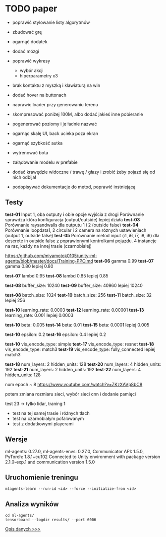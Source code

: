 # TODO paper
* poprawić stylowanie listy algorytmów
* zbudować grę
* ogarnąć dodatek
* dodać mózgi
* poprawić wykresy
  * wybór akcji
  * hiperparametry x3

* brak kontaktu z myszką i klawiaturą na win
* dodać hover na buttonach
* naprawic loader przy generowaniu terenu
* skompresować poniżej 100M, albo dodać jakieś inne pobieranie
* pogenerować poziomy i je ładnie nazwać
* ogarnąc skalę UI, back ucieka poza ekran
* ogarnąć szybkość autka
* wytrenować bota


* załądowanie modelu w prefabie
* dodać krawędzie widoczne / trawę / głazy i zrobić żeby pojazd się od nich odbijał
* podopisywać dokumentacje do metod, poprawić instniejącą



## Testy
**test-01**
Input 1, oba outputy i obie opcje wyjścia z drogi
Porównanie sprawdza która konfiguracja (output/outside) lepiej działa
**test-03**
Porównanie raysandwalls dla outputu 1 i 2 (outside false)
**test-04**
Porównanie loopdata1, 2 circular i 2 camera na róznych ustawieniach (output 1, outside false)
**test-05**
Porównanie metod input (i1, i6, i7, i8, i9) dla descrete in outside false z poprawionymi kontrolkami pojazdu. 4 instancje na raz, każdy na innej trasie (czarnobiałej)

https://github.com/miyamotok0105/unity-ml-agents/blob/master/docs/Training-PPO.md
**test-06** gamma 0.99
**test-07** gamma 0.80
lepiej 0.80

**test-07** lambd 0.95
**test-08** lambd 0.85
lepiej 0.85

**test-08** buffer_size: 10240
**test-09** buffer_size: 40960
lepiej 10240

**test-08** batch_size: 1024
**test-10** batch_size: 256
**test-11** batch_size: 32
lepiej 256

**test-10** learning_rate: 0.0003
**test-12** learning_rate: 0.00001
**test-13** learning_rate: 0.001
lepiej 0.0003

**test-10** beta: 0.005
**test-14** beta: 0.01
**test-15** beta: 0.0001
lepiej 0.005

**test-10** epsilon: 0.2
**test-16** epsilon: 0.4
lepiej 0.2

**test-10** vis_encode_type: simple
**test-17** vis_encode_type: resnet
**test-18** vis_encode_type: match3
**test-19** vis_encode_type: fully_connected
lepiej match3

**test-18** num_layers: 2 hidden_units: 128
**test-20** num_layers: 4 hidden_units: 192
**test-21** num_layers: 2 hidden_units: 192
**test-22** num_layers: 4 hidden_units: 128

num epoch ~ 8 https://www.youtube.com/watch?v=ZKzXAVp8bC8


potem zmiana rozmiaru sieci, wybór sieci cnn i dodanie pamięci

test 23 -> tylko lidar, traning 1

* test na tej samej trasie i różnych tłach
* test na czarnobiałym pofalowanym
* test z dodatkowymi playerami

## Wersje
ml-agents: 0.27.0,
ml-agents-envs: 0.27.0,
Communicator API: 1.5.0,
PyTorch: 1.8.1+cu102
Connected to Unity environment with package version 2.1.0-exp.1 and communication version 1.5.0

## Uruchomienie treningu
```
mlagents-learn --run-id <id> --force --initialize-from <id>
```

## Analiza wyników
```
cd ml-agents/
tensorboard --logdir results/ --port 6006
```
[Opis danych >>>](https://github.com/Unity-Technologies/ml-agents/blob/main/docs/Using-Tensorboard.md#the-ml-agents-toolkit-training-statistics)

